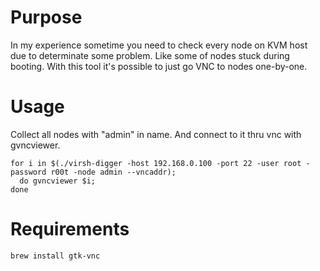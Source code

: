 # Purpose

In my experience sometime you need to check every node on KVM host due to determinate some problem. Like some of nodes stuck during booting. With this tool it's possible to just go VNC to nodes one-by-one.

# Usage
Collect all nodes with "admin" in name. And connect to it thru vnc with gvncviewer.
```
for i in $(./virsh-digger -host 192.168.0.100 -port 22 -user root -password r00t -node admin --vncaddr);
  do gvncviewer $i;
done
```

# Requirements

```
brew install gtk-vnc
```
